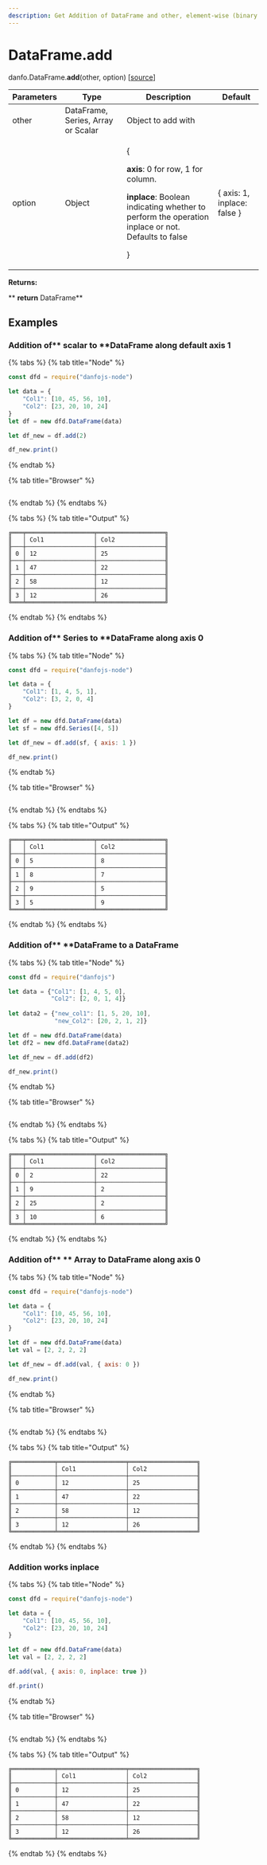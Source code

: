 ```yaml
---
description: Get Addition of DataFrame and other, element-wise (binary operator add).
---
```


# DataFrame.add

danfo.DataFrame.**add**(other, option) \[[source](https://github.com/opensource9ja/danfojs/blob/fe56860b0a303d218d60ba71dee6abf594401556/danfojs/src/core/frame.js#L347)]

| Parameters | Type                               | Description                                                                                                                                                                                  | Default                      |
| ---------- | ---------------------------------- | -------------------------------------------------------------------------------------------------------------------------------------------------------------------------------------------- | ---------------------------- |
| other      | DataFrame, Series, Array or Scalar | Object to add with                                                                                                                                                                           |                              |
| option     | Object                             | <p>{</p><p><strong>axis</strong>: 0 for row, 1 for column.</p><p><strong>inplace</strong>: Boolean indicating whether to perform the operation inplace or not. Defaults to false</p><p>}</p> | { axis: 1, inplace: false }  |

**Returns:**

**       **return** DataFrame**

## **Examples**

### Addition of** scalar to **DataFrame along default axis 1

{% tabs %}
{% tab title="Node" %}
```javascript
const dfd = require("danfojs-node")

let data = {
    "Col1": [10, 45, 56, 10],
    "Col2": [23, 20, 10, 24]
}
let df = new dfd.DataFrame(data)

let df_new = df.add(2)

df_new.print()
```
{% endtab %}

{% tab title="Browser" %}
```
```
{% endtab %}
{% endtabs %}

{% tabs %}
{% tab title="Output" %}
```
╔═══╤═══════════════════╤═══════════════════╗
║   │ Col1              │ Col2              ║
╟───┼───────────────────┼───────────────────╢
║ 0 │ 12                │ 25                ║
╟───┼───────────────────┼───────────────────╢
║ 1 │ 47                │ 22                ║
╟───┼───────────────────┼───────────────────╢
║ 2 │ 58                │ 12                ║
╟───┼───────────────────┼───────────────────╢
║ 3 │ 12                │ 26                ║
╚═══╧═══════════════════╧═══════════════════╝
```
{% endtab %}
{% endtabs %}

### Addition of**  Series to **DataFrame along axis 0

{% tabs %}
{% tab title="Node" %}
```javascript
const dfd = require("danfojs-node")

let data = {
    "Col1": [1, 4, 5, 1],
    "Col2": [3, 2, 0, 4]
}

let df = new dfd.DataFrame(data)
let sf = new dfd.Series([4, 5])

let df_new = df.add(sf, { axis: 1 })

df_new.print()
```
{% endtab %}

{% tab title="Browser" %}
```
```
{% endtab %}
{% endtabs %}

{% tabs %}
{% tab title="Output" %}
```
╔═══╤═══════════════════╤═══════════════════╗
║   │ Col1              │ Col2              ║
╟───┼───────────────────┼───────────────────╢
║ 0 │ 5                 │ 8                 ║
╟───┼───────────────────┼───────────────────╢
║ 1 │ 8                 │ 7                 ║
╟───┼───────────────────┼───────────────────╢
║ 2 │ 9                 │ 5                 ║
╟───┼───────────────────┼───────────────────╢
║ 3 │ 5                 │ 9                 ║
╚═══╧═══════════════════╧═══════════════════╝
```
{% endtab %}
{% endtabs %}

### Addition of**  **DataFrame to a DataFrame

{% tabs %}
{% tab title="Node" %}
```javascript
const dfd = require("danfojs")

let data = {"Col1": [1, 4, 5, 0], 
            "Col2": [2, 0, 1, 4]}
            
let data2 = {"new_col1": [1, 5, 20, 10],
             "new_Col2": [20, 2, 1, 2]}

let df = new dfd.DataFrame(data)
let df2 = new dfd.DataFrame(data2)

let df_new = df.add(df2)

df_new.print()

```
{% endtab %}

{% tab title="Browser" %}
```
```
{% endtab %}
{% endtabs %}

{% tabs %}
{% tab title="Output" %}
```
╔═══╤═══════════════════╤═══════════════════╗
║   │ Col1              │ Col2              ║
╟───┼───────────────────┼───────────────────╢
║ 0 │ 2                 │ 22                ║
╟───┼───────────────────┼───────────────────╢
║ 1 │ 9                 │ 2                 ║
╟───┼───────────────────┼───────────────────╢
║ 2 │ 25                │ 2                 ║
╟───┼───────────────────┼───────────────────╢
║ 3 │ 10                │ 6                 ║
╚═══╧═══════════════════╧═══════════════════╝
```
{% endtab %}
{% endtabs %}

### Addition of** ** Array to DataFrame along axis 0

{% tabs %}
{% tab title="Node" %}
```javascript
const dfd = require("danfojs-node")

let data = {
    "Col1": [10, 45, 56, 10],
    "Col2": [23, 20, 10, 24]
}

let df = new dfd.DataFrame(data)
let val = [2, 2, 2, 2]

let df_new = df.add(val, { axis: 0 })

df_new.print()
```
{% endtab %}

{% tab title="Browser" %}
```
```
{% endtab %}
{% endtabs %}

{% tabs %}
{% tab title="Output" %}
```
╔════════════╤═══════════════════╤═══════════════════╗
║            │ Col1              │ Col2              ║
╟────────────┼───────────────────┼───────────────────╢
║ 0          │ 12                │ 25                ║
╟────────────┼───────────────────┼───────────────────╢
║ 1          │ 47                │ 22                ║
╟────────────┼───────────────────┼───────────────────╢
║ 2          │ 58                │ 12                ║
╟────────────┼───────────────────┼───────────────────╢
║ 3          │ 12                │ 26                ║
╚════════════╧═══════════════════╧═══════════════════╝

```
{% endtab %}
{% endtabs %}

### Addition works inplace

{% tabs %}
{% tab title="Node" %}
```javascript
const dfd = require("danfojs-node")

let data = {
    "Col1": [10, 45, 56, 10],
    "Col2": [23, 20, 10, 24]
}

let df = new dfd.DataFrame(data)
let val = [2, 2, 2, 2]

df.add(val, { axis: 0, inplace: true })

df.print()
```
{% endtab %}

{% tab title="Browser" %}
```
```
{% endtab %}
{% endtabs %}

{% tabs %}
{% tab title="Output" %}
```
╔════════════╤═══════════════════╤═══════════════════╗
║            │ Col1              │ Col2              ║
╟────────────┼───────────────────┼───────────────────╢
║ 0          │ 12                │ 25                ║
╟────────────┼───────────────────┼───────────────────╢
║ 1          │ 47                │ 22                ║
╟────────────┼───────────────────┼───────────────────╢
║ 2          │ 58                │ 12                ║
╟────────────┼───────────────────┼───────────────────╢
║ 3          │ 12                │ 26                ║
╚════════════╧═══════════════════╧═══════════════════╝

```
{% endtab %}
{% endtabs %}

